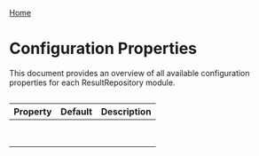 [Home](../README.md)

# Configuration Properties

This document provides an overview of all available configuration properties for each ResultRepository module.

## 

| Property | Default | Description |
| -------- | ------- | ----------- |
|  |  |  |
|  |  |  |
|  |  |  |
|  |  |  |
|  |  |  |
|  |  |  |
|  |  |  |
|  |  |  |
